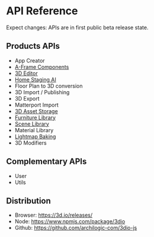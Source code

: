 # API Reference

Expect changes: APIs are in first public beta release state.

## Products APIs
* App Creator
* [A-Frame Components](docs/1/api/aframe-components.md)
* [3D Editor](https://docs.archilogic.com)
* [Home Staging AI](docs/1/api/home-staging-ai.md)
* Floor Plan to 3D conversion
* 3D Import / Publishing
* 3D Export
* Matterport Import
* [3D Asset Storage](docs/1/api/storage.html)
* [Furniture Library](docs/1/api/furniture-library.html)
* [Scene Library](docs/1/api/scene-library.html)
* Material Library
* [Lightmap Baking](docs/1/api/lightmap-baking.html)
* 3D Modifiers

## Complementary APIs
* User
* Utils

## Distribution
* Browser: https://3d.io/releases/
* Node: https://www.npmjs.com/package/3dio
* Github: https://github.com/archilogic-com/3dio-js
